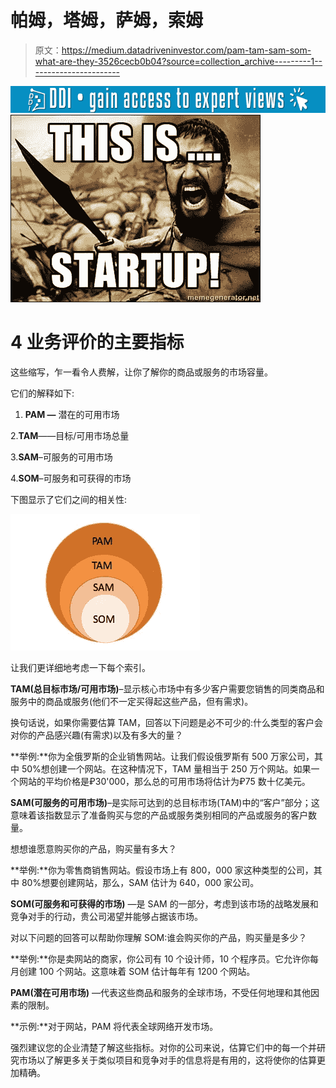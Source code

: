 # 帕姆，塔姆，萨姆，索姆

> 原文：<https://medium.datadriveninvestor.com/pam-tam-sam-som-what-are-they-3526cecb0b04?source=collection_archive---------1----------------------->

[![](img/9b561bef56b2019ddc667a647ac60e54.png)](http://www.track.datadriveninvestor.com/1B9E)![](img/c14ab38bba1919f4184d91be52ac9147.png)

# 4 业务评价的主要指标

这些缩写，乍一看令人费解，让你了解你的商品或服务的市场容量。

它们的解释如下:

1. **PAM —** 潜在的可用市场

2.**TAM**——目标/可用市场总量

3.**SAM**–可服务的可用市场

4.**SOM**–可服务和可获得的市场

下图显示了它们之间的相关性:

![](img/d58be1a65c37fd311261c3ebd4333cfe.png)

让我们更详细地考虑一下每个索引。

**TAM(总目标市场/可用市场)**–显示核心市场中有多少客户需要您销售的同类商品和服务中的商品或服务(他们不一定买得起这些产品，但有需求)。

换句话说，如果你需要估算 TAM，回答以下问题是必不可少的:什么类型的客户会对你的产品感兴趣(有需求)以及有多大的量？

**举例:**你为全俄罗斯的企业销售网站。让我们假设俄罗斯有 500 万家公司，其中 50%想创建一个网站。在这种情况下，TAM 量相当于 250 万个网站。如果一个网站的平均价格是₽30'000，那么总的可用市场将估计为₽75 数十亿美元。

**SAM(可服务的可用市场)**–是实际可达到的总目标市场(TAM)中的“客户”部分；这意味着该指数显示了准备购买与您的产品或服务类别相同的产品或服务的客户数量。

想想谁愿意购买你的产品，购买量有多大？

**举例:**你为零售商销售网站。假设市场上有 800，000 家这种类型的公司，其中 80%想要创建网站，那么，SAM 估计为 640，000 家公司。

**SOM(可服务和可获得的市场)** —是 SAM 的一部分，考虑到该市场的战略发展和竞争对手的行动，贵公司渴望并能够占据该市场。

对以下问题的回答可以帮助你理解 SOM:谁会购买你的产品，购买量是多少？

**举例:**你是卖网站的商家，你公司有 10 个设计师，10 个程序员。它允许你每月创建 100 个网站。这意味着 SOM 估计每年有 1200 个网站。

**PAM(潜在可用市场)** —代表这些商品和服务的全球市场，不受任何地理和其他因素的限制。

**示例:**对于网站，PAM 将代表全球网络开发市场。

强烈建议您的企业清楚了解这些指标。对你的公司来说，估算它们中的每一个并研究市场以了解更多关于类似项目和竞争对手的信息将是有用的，这将使你的估算更加精确。